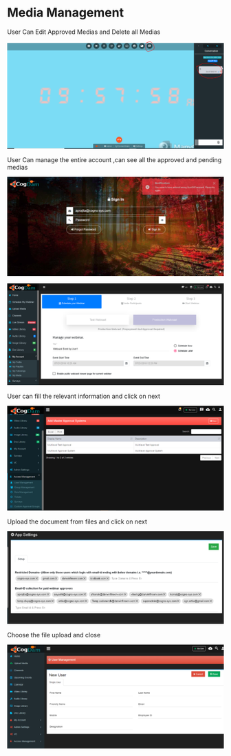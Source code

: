 # Media Management

User Can Edit Approved Medias and Delete all Medias

![](../.gitbook/assets/image%20%28252%29.png)

User Can manage the entire account ,can see all the approved and pending medias

![](../.gitbook/assets/image%20%2883%29.png)

![](../.gitbook/assets/image%20%28261%29.png)

User can fill the relevant information and click on next

![](../.gitbook/assets/image%20%28195%29.png)

Upload the document from files and click on next

![](../.gitbook/assets/image%20%28146%29.png)

Choose the file upload and close

![](../.gitbook/assets/image%20%2822%29.png)



